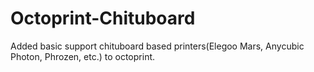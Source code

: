 # Octoprint-Chituboard
Added basic support chituboard based printers(Elegoo Mars, Anycubic Photon, Phrozen, etc.) to octoprint.
